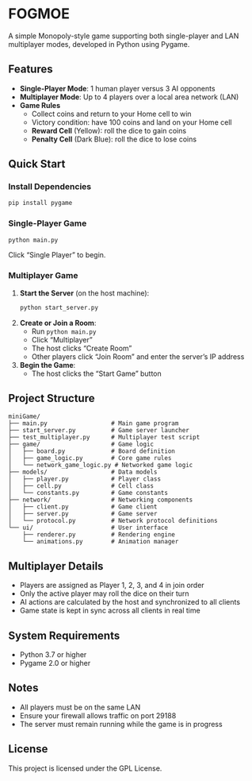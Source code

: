 # FOGMOE

A simple Monopoly-style game supporting both single-player and LAN multiplayer modes, developed in Python using Pygame.

## Features

- **Single-Player Mode**: 1 human player versus 3 AI opponents  
- **Multiplayer Mode**: Up to 4 players over a local area network (LAN)  
- **Game Rules**  
  - Collect coins and return to your Home cell to win  
  - Victory condition: have 100 coins and land on your Home cell  
  - **Reward Cell** (Yellow): roll the dice to gain coins  
  - **Penalty Cell** (Dark Blue): roll the dice to lose coins  

## Quick Start

### Install Dependencies

```bash
pip install pygame
```

### Single-Player Game

```bash
python main.py
```

Click “Single Player” to begin.

### Multiplayer Game

1. **Start the Server** (on the host machine):
   ```bash
   python start_server.py
   ```
2. **Create or Join a Room**:
   - Run `python main.py`
   - Click “Multiplayer”
   - The host clicks “Create Room”
   - Other players click “Join Room” and enter the server’s IP address
3. **Begin the Game**:
   - The host clicks the “Start Game” button

## Project Structure

```
miniGame/
├── main.py                  # Main game program
├── start_server.py          # Game server launcher
├── test_multiplayer.py      # Multiplayer test script
├── game/                    # Game logic
│   ├── board.py             # Board definition
│   ├── game_logic.py        # Core game rules
│   └── network_game_logic.py # Networked game logic
├── models/                  # Data models
│   ├── player.py            # Player class
│   ├── cell.py              # Cell class
│   └── constants.py         # Game constants
├── network/                 # Networking components
│   ├── client.py            # Game client
│   ├── server.py            # Game server
│   └── protocol.py          # Network protocol definitions
└── ui/                      # User interface
    ├── renderer.py          # Rendering engine
    └── animations.py        # Animation manager
```

## Multiplayer Details

- Players are assigned as Player 1, 2, 3, and 4 in join order  
- Only the active player may roll the dice on their turn  
- AI actions are calculated by the host and synchronized to all clients  
- Game state is kept in sync across all clients in real time  

## System Requirements

- Python 3.7 or higher  
- Pygame 2.0 or higher  

## Notes

- All players must be on the same LAN  
- Ensure your firewall allows traffic on port 29188  
- The server must remain running while the game is in progress  

## License

This project is licensed under the GPL License.  
